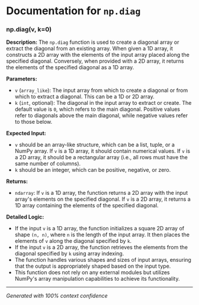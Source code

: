 # Documentation for `np.diag`

### np.diag(v, k=0)

**Description:**
The `np.diag` function is used to create a diagonal array or extract the diagonal from an existing array. When given a 1D array, it constructs a 2D array with the elements of the input array placed along the specified diagonal. Conversely, when provided with a 2D array, it returns the elements of the specified diagonal as a 1D array.

**Parameters:**
- `v` (`array_like`): The input array from which to create a diagonal or from which to extract a diagonal. This can be a 1D or 2D array.
- `k` (`int`, optional): The diagonal in the input array to extract or create. The default value is `0`, which refers to the main diagonal. Positive values refer to diagonals above the main diagonal, while negative values refer to those below.

**Expected Input:**
- `v` should be an array-like structure, which can be a list, tuple, or a NumPy array. If `v` is a 1D array, it should contain numerical values. If `v` is a 2D array, it should be a rectangular array (i.e., all rows must have the same number of columns).
- `k` should be an integer, which can be positive, negative, or zero.

**Returns:**
- `ndarray`: If `v` is a 1D array, the function returns a 2D array with the input array's elements on the specified diagonal. If `v` is a 2D array, it returns a 1D array containing the elements of the specified diagonal.

**Detailed Logic:**
- If the input `v` is a 1D array, the function initializes a square 2D array of shape `(n, n)`, where `n` is the length of the input array. It then places the elements of `v` along the diagonal specified by `k`.
- If the input `v` is a 2D array, the function retrieves the elements from the diagonal specified by `k` using array indexing.
- The function handles various shapes and sizes of input arrays, ensuring that the output is appropriately shaped based on the input type.
- This function does not rely on any external modules but utilizes NumPy's array manipulation capabilities to achieve its functionality.

---
*Generated with 100% context confidence*
